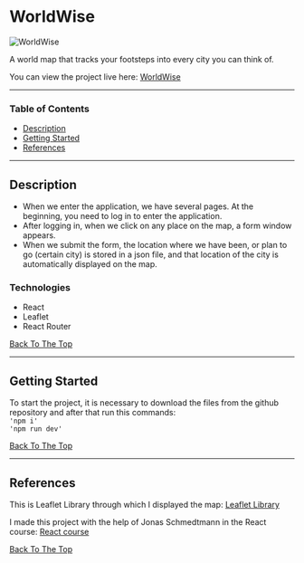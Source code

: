 # WorldWise

![WorldWise](public/Order-page.png)

A world map that tracks your footsteps into every city you can think of.

You can view the project live here:
[WorldWise](https://world-wise-world-map.netlify.app/)

---

### Table of Contents

- [Description](#description)
- [Getting Started](#getting-started)
- [References](#references)

---

## Description

- When we enter the application, we have several pages. At the beginning, you need to log in to enter the application.
- After logging in, when we click on any place on the map, a form window appears.
- When we submit the form, the location where we have been, or plan to go (certain city) is stored in a json file, and that location of the city is automatically displayed on the map.

### Technologies

- React
- Leaflet
- React Router

[Back To The Top](#worldwise)

---

## Getting Started

To start the project, it is necessary to download the files from the github repository and after that run this commands:
<br>`'npm i'` <br> `'npm run dev'`

[Back To The Top](#worldwise)

---

## References

This is Leaflet Library through which I displayed the map: [Leaflet Library](https://leafletjs.com/)

I made this project with the help of Jonas Schmedtmann in the React course: [React course](https://www.udemy.com/course/the-ultimate-react-course/)

[Back To The Top](#worldwise)

